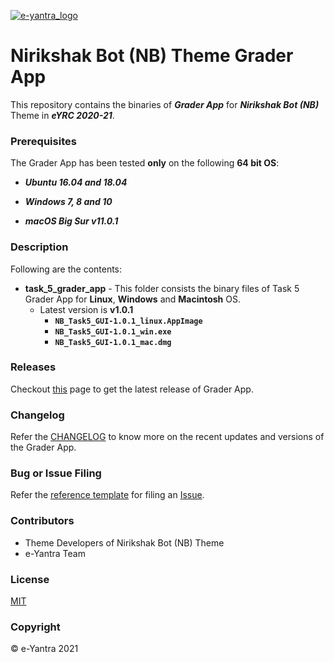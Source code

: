 [![e-yantra_logo](http://mooc.e-yantra.org/img/eYantra_logo.svg)](http://www.e-yantra.org/)



# Nirikshak Bot (NB) Theme Grader App

This repository contains the binaries of ***Grader App*** for ***Nirikshak Bot (NB)*** Theme in ***eYRC 2020-21***.



### Prerequisites

The Grader App has been tested **only** on the following **64 bit OS**:

- ***Ubuntu 16.04 and 18.04***

- ***Windows 7, 8 and 10***

- ***macOS Big Sur v11.0.1***



### Description

Following are the contents:

- **task_5_grader_app** - This folder consists the binary files of Task 5 Grader App for **Linux**, **Windows** and **Macintosh** OS.
  - Latest version is **v1.0.1**
    - **`NB_Task5_GUI-1.0.1_linux.AppImage`**
    - **`NB_Task5_GUI-1.0.1_win.exe`**
    - **`NB_Task5_GUI-1.0.1_mac.dmg`**



### Releases

Checkout [this](https://github.com/eyantra/nb-theme-grader-app/releases/latest) page to get the latest release of Grader App.



### Changelog

Refer the [CHANGELOG](CHANGELOG.md) to know more on the recent updates and versions of the Grader App.



### Bug or Issue Filing

Refer the [reference template](https://github.com/eyantra/nb-theme-grader-app/blob/master/.github/ISSUE_TEMPLATE/bug_report.md) for filing an [Issue](https://github.com/eyantra/nb-theme-grader-app/issues).



### Contributors

- Theme Developers of Nirikshak Bot (NB) Theme
- e-Yantra Team



### License

[MIT](LICENSE)



### Copyright

&copy; e-Yantra 2021

